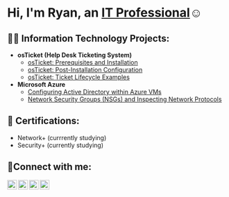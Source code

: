 ### <h1>Hi, I'm Ryan, an <a href="https://linkedin.com/in/Ryan-Ventura37">IT Professional</a>☺</h1>


<h2>👨‍💻 Information Technology Projects:</h2>

- <b>osTicket (Help Desk Ticketing System)</b>
  - [osTicket: Prerequisites and Installation](https://github.com/Ryanv3710/osticket-prereqs)
  - [osTicket: Post-Installation Configuration](https://github.com/Ryanv3710/post-install-config)
  - [osTicket: Ticket Lifecycle Examples](https://github.com/Ryanv3710/ticket-lifecycle)
- <b>Microsoft Azure</b>
  - [Configuring Active Directory within Azure VMs](https://github.com/Ryanv3710/configure-ad)
  - [Network Security Groups (NSGs) and Inspecting Network Protocols](https://github.com/Ryanv3710/azure-network-protocols)




<h2>📄 Certifications:</h2>

  <ul>
  <li>Network+ (currrently studying)</li>
  <li>Security+ (currently studying)</li>
  </ul>




<h2>🤳Connect with me:</h2>

[<img align="left" alt="Ryan | Twitter" width="22px" src="https://cdn.jsdelivr.net/npm/simple-icons@v3/icons/twitter.svg" />][twitter]
[<img align="left" alt="Ryan | LinkedIn" width="22px" src="https://cdn.jsdelivr.net/npm/simple-icons@v3/icons/linkedin.svg" />][linkedin]
[<img align="left" alt="Ryan | Instagram" width="22px" src="https://cdn.jsdelivr.net/npm/simple-icons@v3/icons/instagram.svg" />][instagram]
[<img align="left" alt="Ryan | YouTube" width="22px" src="https://cdn.jsdelivr.net/npm/simple-icons@v3/icons/youtube.svg" />][youtube]

[twitter]: hhttps://twitter.com/Legendary_Ace12
[instagram]: https://www.instagram.com/legendary_ace12/
[linkedin]: https://www.linkedin.com/in/ryan-ventura37/
[youtube]: https://www.youtube.com/@thecomeup37



